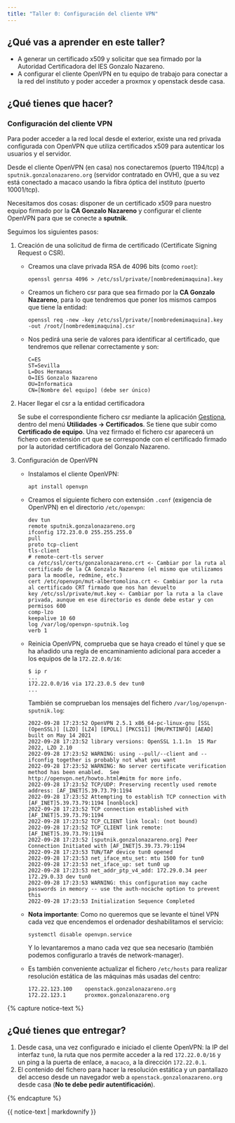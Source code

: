 ```yaml
---
title: "Taller 0: Configuración del cliente VPN"
---
```


## ¿Qué vas a aprender en este taller?

* A generar un certificado x509 y solicitar que sea firmado por la Autoridad Certificadora del IES Gonzalo Nazareno.
* A configurar el cliente OpenVPN en tu equipo de trabajo para conectar a la red del instituto y poder acceder a proxmox y openstack desde casa.


## ¿Qué tienes que hacer?


### Configuración del cliente VPN

Para poder acceder a la red local desde el exterior, existe una red privada configurada con OpenVPN que utiliza certificados x509 para autenticar los usuarios y el servidor. 

Desde el cliente OpenVPN (en casa) nos conectaremos (puerto 1194/tcp) a `sputnik.gonzalonazareno.org` (servidor contratado en OVH), que a su vez está conectado a macaco usando la fibra óptica del instituto (puerto 10001/tcp).

Necesitamos dos cosas: disponer de un certificado x509 para nuestro equipo firmado por la **CA Gonzalo Nazareno** y configurar el cliente OpenVPN para que se conecte a **sputnik**.

Seguimos los siguientes pasos:

1. Creación de una solicitud de firma de certificado (Certificate Signing Request o CSR).
	* Creamos una clave privada RSA de 4096 bits (como `root`):
		```	
		openssl genrsa 4096 > /etc/ssl/private/[nombredemimaquina].key
		```
	
	* Creamos un fichero csr para que sea firmado por la **CA Gonzalo Nazareno**, para lo que tendremos que poner los mismos campos que tiene la entidad:

		```
		openssl req -new -key /etc/ssl/private/[nombredemimaquina].key -out /root/[nombredemimaquina].csr
		```
		
	* Nos pedirá una serie de valores para identificar al certificado, que tendremos que rellenar correctamente y son:
	
		```
		C=ES
		ST=Sevilla
		L=Dos Hermanas
		O=IES Gonzalo Nazareno
		OU=Informatica
		CN=[Nombre del equipo] (debe ser único)
		```

2. Hacer llegar el csr a la entidad certificadora

	Se sube el correspondiente fichero csr mediante la aplicación [Gestiona](https://dit.gonzalonazareno.org/gestiona), dentro del menú **Utilidades -> Certificados**. Se tiene que subir como **Certificado de equipo**. Una vez firmado el fichero csr aparecerá un fichero con extensión crt que se corresponde con el certificado firmado por la autoridad certificadora del Gonzalo Nazareno.

3. Configuración de OpenVPN

	* Instalamos el cliente OpenVPN:

		```
		apt install openvpn
		```
	* Creamos el siguiente fichero con extensión `.conf` (exigencia de OpenVPN) en el directorio `/etc/openvpn`:
		```
		dev tun
		remote sputnik.gonzalonazareno.org
		ifconfig 172.23.0.0 255.255.255.0
		pull
		proto tcp-client
		tls-client
		# remote-cert-tls server
		ca /etc/ssl/certs/gonzalonazareno.crt <- Cambiar por la ruta al certificado de la CA Gonzalo Nazareno (el mismo que utilizamos para la moodle, redmine, etc.)
		cert /etc/openvpn/mut-albertomolina.crt <- Cambiar por la ruta al certificado CRT firmado que nos han devuelto
		key /etc/ssl/private/mut.key <- Cambiar por la ruta a la clave privada, aunque en ese directorio es donde debe estar y con permisos 600
		comp-lzo
		keepalive 10 60
		log /var/log/openvpn-sputnik.log
		verb 1
		```
	* Reinicia OpenVPN, comprueba que se haya creado el túnel y que se ha añadido una regla de encaminamiento adicional para acceder a los equipos de la `172.22.0.0/16`:
		```
		$ ip r
		...
		172.22.0.0/16 via 172.23.0.5 dev tun0 
		...
		```
		También se comprueban los mensajes del fichero `/var/log/openvpn-sputnik.log`:
		```
		2022-09-28 17:23:52 OpenVPN 2.5.1 x86_64-pc-linux-gnu [SSL (OpenSSL)] [LZO] [LZ4] [EPOLL] [PKCS11] [MH/PKTINFO] [AEAD] built on May 14 2021
		2022-09-28 17:23:52 library versions: OpenSSL 1.1.1n  15 Mar 2022, LZO 2.10
		2022-09-28 17:23:52 WARNING: using --pull/--client and --ifconfig together is probably not what you want
		2022-09-28 17:23:52 WARNING: No server certificate verification method has been enabled.  See http://openvpn.net/howto.html#mitm for more info.
		2022-09-28 17:23:52 TCP/UDP: Preserving recently used remote address: [AF_INET]5.39.73.79:1194
		2022-09-28 17:23:52 Attempting to establish TCP connection with [AF_INET]5.39.73.79:1194 [nonblock]
		2022-09-28 17:23:52 TCP connection established with [AF_INET]5.39.73.79:1194
		2022-09-28 17:23:52 TCP_CLIENT link local: (not bound)
		2022-09-28 17:23:52 TCP_CLIENT link remote: [AF_INET]5.39.73.79:1194
		2022-09-28 17:23:52 [sputnik.gonzalonazareno.org] Peer Connection Initiated with [AF_INET]5.39.73.79:1194
		2022-09-28 17:23:53 TUN/TAP device tun0 opened
		2022-09-28 17:23:53 net_iface_mtu_set: mtu 1500 for tun0
		2022-09-28 17:23:53 net_iface_up: set tun0 up
		2022-09-28 17:23:53 net_addr_ptp_v4_add: 172.29.0.34 peer 172.29.0.33 dev tun0
		2022-09-28 17:23:53 WARNING: this configuration may cache passwords in memory -- use the auth-nocache option to prevent this
		2022-09-28 17:23:53 Initialization Sequence Completed
		```
	* **Nota importante**: Como no queremos que se levante el túnel VPN cada vez que encendemos el ordenador deshabilitamos el servicio:

		```
		systemctl disable openvpn.service
		```

		Y lo levantaremos a mano cada vez que sea necesario (también podemos configurarlo a través de network-manager).

	* Es también conveniente actualizar el fichero `/etc/hosts` para realizar resolución estática de las máquinas más usadas del centro:

		```
		172.22.123.100    openstack.gonzalonazareno.org
		172.22.123.1      proxmox.gonzalonazareno.org
		```
	
{% capture notice-text %}
## ¿Qué tienes que entregar?

1. Desde casa, una vez configurado e iniciado el cliente OpenVPN: la IP del interfaz `tun0`, la ruta que nos permite acceder a la red `172.22.0.0/16` y un ping a la puerta de enlace, a `macaco`, a la dirección `172.22.0.1`.
2. El contenido del fichero para hacer la resolución estática y un pantallazo del acceso desde un navegador web a `openstack.gonzalonazareno.org` desde casa (**No te debe pedir autentificación**).

{% endcapture %}<div class="notice--info">{{ notice-text | markdownify }}</div>
